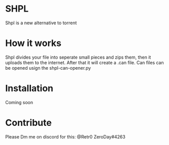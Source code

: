 # SHPL
Shpl is a new alternative to torrent

# How it works
Shpl divides your file into seperate small pieces and zips them, then it uploads them to the internet. After that
it will create a .can file. Can files can be opened usign the shpl-can-opener.py

# Installation
Coming soon

# Contribute
Please Dm me on discord for this:
@Retr0 ZeroDay#4263
